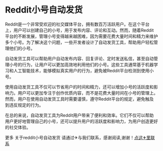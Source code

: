 # Reddit小号自动发货

Reddit是一个非常受欢迎的社交媒体平台，拥有数百万活跃用户。在这个平台上，用户可以创建自己的小号，用于发布内容、评论和互动。然而，随着Reddit平台的不断发展，管理小号变得越来越困难，因为需要花费大量时间和精力来维护多个小号。为了解决这个问题，一些开发者设计了自动发货工具，帮助用户轻松管理他们的小号。

自动发货工具可以帮助用户自动发布内容、回复评论、定时发送私信，甚至自动管理小号的行为，让用户可以更加高效地利用他们的小号。这些工具通常基于机器学习和人工智能技术，能够模拟真实用户的行为，避免被Reddit平台检测到使用小号。

使用自动发货工具不仅可以节省用户的时间和精力，还可以增加小号的活跃度和影响力。用户可以更加专注于创作优质内容，而不是花费大量时间在小号的管理上。然而，用户在使用自动发货工具时需要谨慎，遵守Reddit平台的规定，避免触及到违反规定的行为。

在总的来说，自动发货工具为Reddit用户带来了便利和效率。它们不仅可以帮助用户更好地管理自己的小号，还可以提升用户的活跃度和影响力，为用户创造更好的社交体验。

更多 关于reddit小号自动发货 请通过✈与我们联系，感谢阅读,谢谢！[点这✈里联系](https://w.k02.cc)